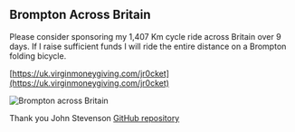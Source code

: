 ## Brompton Across Britain

Please consider sponsoring my 1,407 Km cycle ride across Britain over 9 days.  If I raise sufficient funds I will ride the entire distance on a Brompton folding bicycle.

[https://uk.virginmoneygiving.com/jr0cket](https://uk.virginmoneygiving.com/jr0cket)

![Brompton across Britain](https://www.tigerspirit.co.uk/wp-content/uploads/2018/04/640px-Brompton-bicycle-route-889-The-open-road-640x384.jpg)

Thank you
John Stevenson
[GitHub repository](https://github.com/brompton-across-britain/brompton-across-britain/) 

